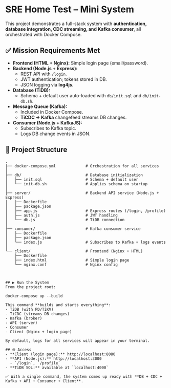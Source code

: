 # SRE Home Test – Mini System

This project demonstrates a full-stack system with **authentication, database integration, CDC streaming, and Kafka consumer**, all orchestrated with Docker Compose.

## ✅ Mission Requirements Met
- **Frontend (HTML + Nginx):** Simple login page (email/password).
- **Backend (Node.js + Express):**
  - REST API with `/login`.
  - JWT authentication; tokens stored in DB.
  - JSON logging via **log4js**.
- **Database (TiDB):**
  - Schema + default user auto-loaded with `db/init.sql` and `db/init-db.sh`.
- **Message Queue (Kafka):**
  - Included in Docker Compose.
  - **TiCDC → Kafka** changefeed streams DB changes.
- **Consumer (Node.js + KafkaJS):**
  - Subscribes to Kafka topic.
  - Logs DB change events in JSON.

## 📂 Project Structure

```text
.
├── docker-compose.yml             # Orchestration for all services
│
├── db/                            # Database initialization
│   ├── init.sql                   # Schema + default user
│   └── init-db.sh                 # Applies schema on startup
│
├── server/                        # Backend API service (Node.js + Express)
│   ├── Dockerfile
│   ├── package.json
│   ├── app.js                     # Express routes (/login, /profile)
│   ├── auth.js                    # JWT handling
│   └── db.js                      # TiDB connection
│
├── consumer/                      # Kafka consumer service
│   ├── Dockerfile
│   ├── package.json
│   └── index.js                   # Subscribes to Kafka + logs events
│
└── client/                        # Frontend (Nginx + HTML)
    ├── Dockerfile
    ├── index.html                 # Simple login page
    └── nginx.conf                 # Nginx config



## ▶️ Run the System
From the project root:

docker-compose up --build

This command **builds and starts everything**:
- TiDB (with PD/TiKV)
- TiCDC (streams DB changes)
- Kafka (broker)
- API (server)
- Consumer
- Client (Nginx + login page)

By default, logs for all services will appear in your terminal.

## 🌐 Access
- **Client (login page):** http://localhost:8080
- **API (Node.js):** http://localhost:3000
  - `/login`, `/profile`
- **TiDB SQL:** available at `localhost:4000`

✅ With a single command, the system comes up ready with **DB + CDC + Kafka + API + Consumer + Client**.
